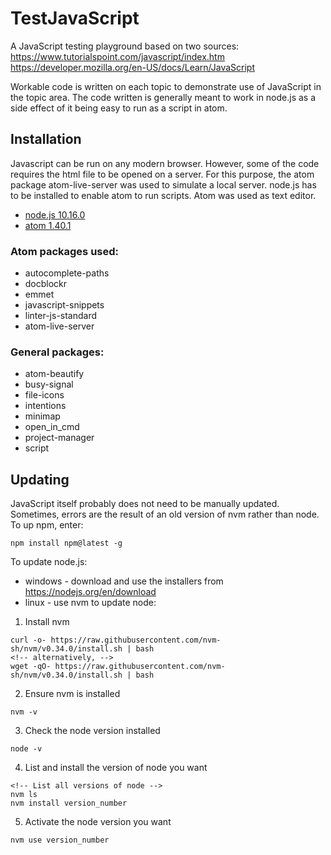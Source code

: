 # TestJavaScript

A JavaScript testing playground based on two sources:
https://www.tutorialspoint.com/javascript/index.htm
https://developer.mozilla.org/en-US/docs/Learn/JavaScript

Workable code is written on each topic to demonstrate use of JavaScript in the topic area. The code written is generally meant to work in node.js as a side effect of it being easy to run as a script in atom.

## Installation

Javascript can be run on any modern browser. However, some of the code requires the html file to be opened on a server. For this purpose, the atom package atom-live-server was used to simulate a local server. node.js has to be installed to enable atom to run scripts. Atom was used as text editor.

* [node.js 10.16.0](https://nodejs.org/en/)
* [atom 1.40.1](https://atom.io/)

### Atom packages used:

* autocomplete-paths
* docblockr
* emmet
* javascript-snippets
* linter-js-standard
* atom-live-server

### General packages:

* atom-beautify
* busy-signal
* file-icons
* intentions
* minimap
* open_in_cmd
* project-manager
* script

## Updating

JavaScript itself probably does not need to be manually updated. Sometimes, errors are the result of an old version of nvm rather than node. To up npm, enter:

```
npm install npm@latest -g
```

To update node.js:
* windows - download and use the installers from https://nodejs.org/en/download
* linux - use nvm to update node:

1. Install nvm

```
curl -o- https://raw.githubusercontent.com/nvm-sh/nvm/v0.34.0/install.sh | bash
<!-- alternatively, -->
wget -qO- https://raw.githubusercontent.com/nvm-sh/nvm/v0.34.0/install.sh | bash
```

2. Ensure nvm is installed

```
nvm -v
```

3. Check the node version installed

```
node -v
```

4. List and install the version of node you want

```
<!-- List all versions of node -->
nvm ls
nvm install version_number
```

5. Activate the node version you want

```
nvm use version_number
```
